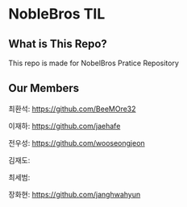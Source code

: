 # NobleBros TIL

## What is This Repo?

This repo is made for NobelBros Pratice Repository

## Our Members


최환석: https://github.com/BeeMOre32

이재하: https://github.com/jaehafe

전우성: https://github.com/wooseongjeon

김재도: 

최세범: 

장화현: https://github.com/janghwahyun

